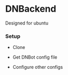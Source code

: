# DNBackend
Designed for ubuntu


### Setup
 - Clone
 
 - Get DNBot config file
 - Configure other configs